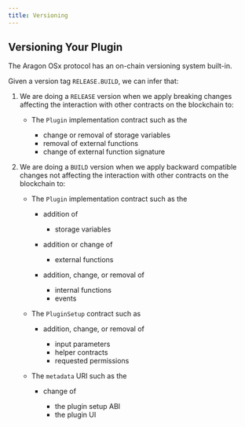 ```yaml
---
title: Versioning
---
```


## Versioning Your Plugin

The Aragon OSx protocol has an on-chain versioning system built-in.

Given a version tag `RELEASE.BUILD`, we can infer that:

1.  We are doing a `RELEASE` version when we apply breaking changes affecting the interaction with other contracts on the blockchain to:

    - The `Plugin` implementation contract such as the

      - change or removal of storage variables
      - removal of external functions
      - change of external function signature

2.  We are doing a `BUILD` version when we apply backward compatible changes not affecting the interaction with other contracts on the blockchain to:

    - The `Plugin` implementation contract such as the

      - addition of

        - storage variables

      - addition or change of

        - external functions

      - addition, change, or removal of

        - internal functions
        - events

    - The `PluginSetup` contract such as

      - addition, change, or removal of

        - input parameters
        - helper contracts
        - requested permissions

    - The `metadata` URI such as the

      - change of

        - the plugin setup ABI
        - the plugin UI
